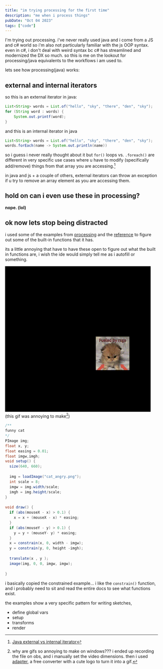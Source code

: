 ```yaml
---
title: "im trying processing for the first time"
description: "me when i process things"
pubDate: "Oct 04 2023"
tags: ["code"]
---
```


I'm trying out processing. i've never really used java and i come from a JS and c# world so i'm also not particularly familiar with the js OOP syntax. even in c#, i don't deal with weird syntax bc c# has streamlined and modernized the DX so much. so this is me on the lookout for processing/java equivalents to the workflows i am used to.

lets see how processing(java) works:

## external and internal iterators

so this is an external iterator in java:

```java
List<String> words = List.of("hello", "sky", "there", "den", "sky");
for (String word : words) {
    System.out.printf(word);
}

```

and this is an internal iterator in java

```java
List<String> words = List.of("hello", "sky", "there", "den", "sky");
words.forEach(name -> System.out.println(name))

```

so i guess i never really thought about it but `for()` loops vs. `.foreach()` are different in very specific use cases where u have to modify (specifically add/remove) things from that array you are accessing.[^jsiterator]

[^jsiterator]: [Java external vs internal iterator](https://zetcode.com/java/externalinternaliterator/)

in java and js + a couple of others, external iterators can throw an exception if u try to remove an array element as you are accessing them.

## hold on can i even use these in processing?

**nope. (lol)**

## ok now lets stop being distracted

i used some of the examples from [processing](https://processing.org/examples/constrain.html) and the [reference](https://processing.org/reference) to figure out some of the built-in functions that it has.

its a little annoying that have to have these open to figure out what the built in functions are, i wish the ide would simply tell me as i autofill or something.

![proccessing sketch of cat image moving with mouse](./resources/2023-10-04_16-06-42.gif)
(this gif was annoying to make[^gif])
[^gif]: why are gifs so annoying to make on windows??? i ended up recording the file on obs, and i manually set the video dimensions. then i used [adapter](https://macroplant.com/adapter), a free converter with a cute logo to turn it into a gif.

```java
/**
funny cat
*/
PImage img;
float x, y;
float easing = 0.01;
float imgw,imgh;
void setup() {
  size(640, 660);

  img = loadImage("cat_angry.png");
  int scale = 8;
  imgw = img.width/scale;
  imgh = img.height/scale;
}

void draw() {
  if (abs(mouseX - x) > 0.1) {
    x = x + (mouseX - x) * easing;
  }
  if (abs(mouseY - y) > 0.1) {
    y = y + (mouseY- y) * easing;
  }
  x = constrain(x, 0, width - imgw);
  y = constrain(y, 0, height -imgh);

  translate(x , y );
  image(img, 0, 0, imgw, imgw);

}
```

i basically copied the constrained example... i like the `constrain()` function, and i probably need to sit and read the entire docs to see what functions exist.

the examples show a very specific pattern for writing sketches,

- define global vars
- setup
- transforms
- render
